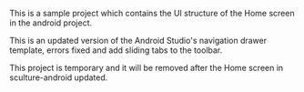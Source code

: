 This is a sample project which contains the UI structure of the Home screen in the android project.

This is an updated version of the Android Studio's navigation drawer template, errors fixed and add sliding tabs to the toolbar.

This project is temporary and it will be removed after the Home screen in sculture-android updated.
